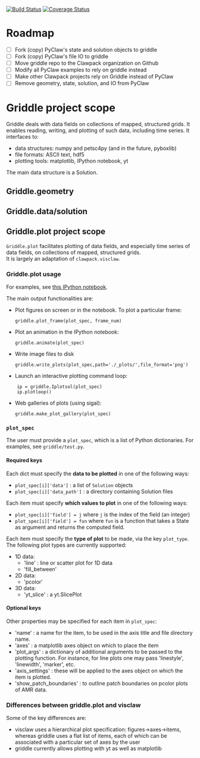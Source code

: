 [![Build Status](https://travis-ci.org/ketch/griddle.svg?branch=master)](https://travis-ci.org/ketch/griddle)
[![Coverage Status](https://coveralls.io/repos/ketch/griddle/badge.svg?branch=master)](https://coveralls.io/r/ketch/griddle?branch=master)

# Roadmap

- [ ] Fork (copy) PyClaw's state and solution objects to griddle
- [ ] Fork (copy) PyClaw's file IO to griddle
- [ ] Move griddle repo to the Clawpack organization on Github
- [ ] Modify all PyClaw examples to rely on griddle instead
- [ ] Make other Clawpack projects rely on Griddle instead of PyClaw
- [ ] Remove geometry, state, solution, and IO from PyClaw

# Griddle project scope

Griddle deals with data fields on collections of mapped, structured grids.  It enables reading, writing, and plotting of such data, including time series.  It interfaces to:

- data structures: numpy and petsc4py (and in the future, pyboxlib)
- file formats: ASCII text, hdf5
- plotting tools: matplotlib, IPython notebook, yt

The main data structure is a Solution.

## Griddle.geometry

## Griddle.data/solution

## Griddle.plot project scope

`Griddle.plot` facilitates plotting of data fields, and especially time series
of data fields, on collections of mapped, structured grids.  
It is largely an adaptation of `clawpack.visclaw`.

### Griddle.plot usage
For examples, see [this IPython notebook](http://nbviewer.ipython.org/09bb72bf82043942e648).

The main output functionalities are:

- Plot figures on screen or in the notebook.  To plot a particular frame:

    `griddle.plot_frame(plot_spec, frame_num)`
    
- Plot an animation in the IPython notebook:

    `griddle.animate(plot_spec)`

- Write image files to disk

    `griddle.write_plots(plot_spec,path='./_plots/',file_format='png')`

- Launch an interactive plotting command loop:

```
    ip = griddle.Iplotsol(plot_spec)
    ip.plotloop()
```

- Web galleries of plots (using sigal):

    `griddle.make_plot_gallery(plot_spec)`

### `plot_spec`

The user must provide a `plot_spec`, which is a list of Python dictionaries.
For examples, see `griddle/test.py`.

#### Required keys

Each dict must specify the **data to be plotted** in one of the following ways:

- `plot_spec[i]['data']` : a list of `Solution` objects
- `plot_spec[i]['data_path']` : a directory containing Solution files

Each item must specify **which values to plot** in one of the following ways:

- `plot_spec[i]['field'] = j` where `j` is the index of the field (an integer)
- `plot_spec[i]['field'] = fun` where `fun` is a function that takes a State as
    argument and returns the computed field.

Each item must specify the **type of plot** to be made, via the key
`plot_type`.  The following plot types are currently supported:

- 1D data:
    - 'line' : line or scatter plot for 1D data
    - 'fill_between'
- 2D data:
    - 'pcolor'
- 3D data:
    - 'yt_slice' : a yt.SlicePlot

#### Optional keys
Other properties may be specified for each item in `plot_spec`:

- 'name' : a name for the item, to be used in the axis title and file directory
  name.
- 'axes' : a matplotlib axes object on which to place the item
- 'plot_args' : a dictionary of additional arguments to be passed to
  the plotting function.  For instance, for line plots one may pass
  'linestyle', 'linewidth', 'marker', etc.
- 'axis_settings' : these will be applied to the axes object on which the
  item is plotted.
- 'show_patch_boundaries' : to outline patch boundaries on pcolor plots of AMR
  data.


### Differences between griddle.plot and visclaw
Some of the key differences are:

- visclaw uses a hierarchical plot specification: figures->axes->items, whereas
  griddle uses a flat list of items, each of which can be associated with a
  particular set of axes by the user
- griddle currently allows plotting with yt as well as matplotlib
